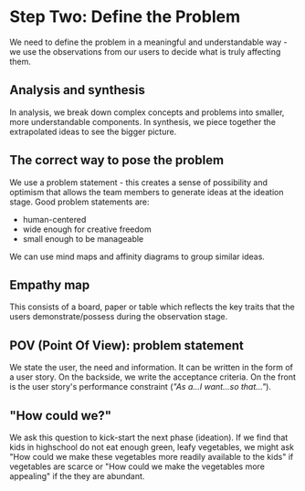 # Step Two: Define the Problem
We need to define the problem in a meaningful and understandable way - we use the observations from our users to decide what is truly affecting them.

## Analysis and synthesis
In analysis, we break down complex concepts and problems into smaller, more understandable components. In synthesis, we piece together the extrapolated ideas to see the bigger picture.

## The correct way to pose the problem
We use a problem statement - this creates a sense of possibility and optimism that allows the team members to generate ideas at the ideation stage. Good problem statements are:
- human-centered
- wide enough for creative freedom
- small enough to be manageable

We can use mind maps and affinity diagrams to group similar ideas.

## Empathy map
This consists of a board, paper or table which reflects the key traits that the users demonstrate/possess during the observation stage.

## POV (Point Of View): problem statement
We state the user, the need and information. It can be written in the form of a user story. On the backside, we write the acceptance criteria. On the front is the user story's performance constraint (*"As a...I want...so that..."*).

## "How could we?"
We ask this question to kick-start the next phase (ideation). If we find that kids in highschool do not eat enough green, leafy vegetables, we might ask "How could we make these vegetables more readily available to the kids" if vegetables are scarce or "How could we make the vegetables more appealing" if the they are abundant.

